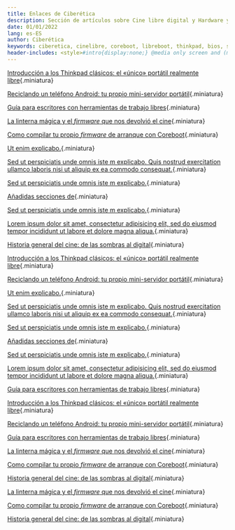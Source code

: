 ```yaml
---
title: Enlaces de Ciberética
description: Sección de artículos sobre Cine libre digital y Hardware y software libres.
date: 01/01/2022
lang: es-ES
author: Ciberética
keywords: ciberetica, cinelibre, coreboot, libreboot, thinkpad, bios, software libre, hardware libre, privacidad
header-includes: <style>#intro{display:none;} @media only screen and (min-width:665px) {a.seleccion.enlaces::before{content:"➞ "; font-weight:bolder;}}</style>
---
```


<div class="articulos destacados">

[Introducción a los Thinkpad clásicos: el «único» portátil realmente libre](#intro){.miniatura}

[Reciclando un teléfono Android: tu propio mini-servidor portátil](#intro){.miniatura}

[Guía para escritores con herramientas de trabajo libres](prueba-texto.html){.miniatura}

[La linterna mágica y el *firmware* que nos devolvió el cine](#intro){.miniatura}

[Como compilar tu propio *firmware* de arranque con Coreboot](#intro){.miniatura}

[Ut enim explicabo.](#intro){.miniatura}

[Sed ut perspiciatis unde omnis iste m explicabo. Quis nostrud exercitation ullamco laboris nisi ut aliquip ex ea commodo consequat.](#intro){.miniatura}

[Sed ut perspiciatis unde omnis iste m explicabo.](#intro){.miniatura}

[Añadidas secciones de](#intro){.miniatura}

[Sed ut perspiciatis unde omnis iste m explicabo.](#intro){.miniatura}

[Lorem ipsum dolor sit amet, consectetur adipisicing elit, sed do eiusmod tempor incididunt ut labore et dolore magna aliqua.](#intro){.miniatura}

[Historia general del cine: de las sombras al digital](#intro){.miniatura}

[Introducción a los Thinkpad clásicos: el «único» portátil realmente libre](#intro){.miniatura}

[Reciclando un teléfono Android: tu propio mini-servidor portátil](#intro){.miniatura}

[Ut enim explicabo.](#intro){.miniatura}

[Sed ut perspiciatis unde omnis iste m explicabo. Quis nostrud exercitation ullamco laboris nisi ut aliquip ex ea commodo consequat.](#intro){.miniatura}

[Sed ut perspiciatis unde omnis iste m explicabo.](#intro){.miniatura}

[Añadidas secciones de](#intro){.miniatura}

[Sed ut perspiciatis unde omnis iste m explicabo.](#intro){.miniatura}

[Lorem ipsum dolor sit amet, consectetur adipisicing elit, sed do eiusmod tempor incididunt ut labore et dolore magna aliqua.](#intro){.miniatura}

[Guía para escritores con herramientas de trabajo libres](prueba-texto.html){.miniatura}

[Introducción a los Thinkpad clásicos: el «único» portátil realmente libre](#intro){.miniatura}

[Reciclando un teléfono Android: tu propio mini-servidor portátil](#intro){.miniatura}

[Guía para escritores con herramientas de trabajo libres](prueba-texto.html){.miniatura}

[La linterna mágica y el *firmware* que nos devolvió el cine](#intro){.miniatura}

[Como compilar tu propio *firmware* de arranque con Coreboot](#intro){.miniatura}

[Historia general del cine: de las sombras al digital](#intro){.miniatura}

[La linterna mágica y el *firmware* que nos devolvió el cine](#intro){.miniatura}

[Como compilar tu propio *firmware* de arranque con Coreboot](#intro){.miniatura}

[Historia general del cine: de las sombras al digital](#intro){.miniatura}

</div>
